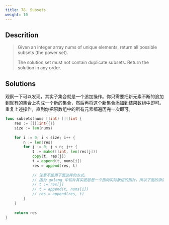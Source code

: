 ```yaml
---
title: 78. Subsets
weight: 10
---
```

## Descrition
> Given an integer array nums of unique elements, return all possible subsets (the power set).
>
> The solution set must not contain duplicate subsets. Return the solution in any order.

## Solutions
观察一下可以发现，其实子集合就是一个追加操作。你只需要把新元素不断的追加到就有的集合上构成一个新的集合，然后再将这个新集合添加到结果数组中即可。重复上述操作，直到你把原数组中的所有元素都遍历完一次即可。
```go
func subsets(nums []int) [][]int {
    res := [][]int{{}}
    size := len(nums)
    
    for i := 0; i < size; i++ {
        n := len(res)
        for j := 0; j < n; j++ {
            t := make([]int, len(res[j]))
            copy(t, res[j])
            t = append(t, nums[i])
            res = append(res, t)
            
            // 注意不能用下面这样的方式。
            // 因为 golang 中切片其实底层是一个指向实际数组的指针，所以下面的添加可能会旧元素上进行添加，而不是在新元素上进行添加。
            // t := res[j]
            // t = append(t, nums[i])
            // res = append(res, t)
        } 
    }
    
    return res
}
```
